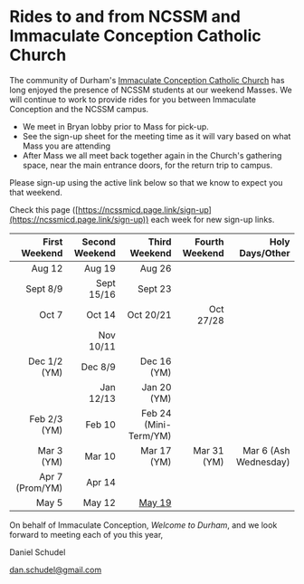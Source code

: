 # Rides to and from NCSSM and Immaculate Conception Catholic Church

The community of Durham's [Immaculate Conception Catholic Church](http://icdurham.org/) has long enjoyed the 
presence of NCSSM students at our weekend Masses. We will continue to work to provide rides for you between
Immaculate Conception and the NCSSM campus.

* We meet in Bryan lobby prior to Mass for pick-up.
* See the sign-up sheet for the meeting time as it will vary based on what Mass you are attending
* After Mass we all meet back together again in the Church's gathering space, near the main entrance doors, for the return trip to campus.

Please sign-up using the active link below so that we know to expect you that weekend.

Check this page ([https://ncssmicd.page.link/sign-up](https://ncssmicd.page.link/sign-up))
each week for new sign-up links.

|First Weekend      |Second Weekend |Third Weekend            |Fourth Weekend  |Holy Days/Other         |
|------------------:|--------------:|------------------------:|---------------:|-----------------------:|
|Aug  12            |Aug 19         |Aug 26                   |                |                        |
|Sept  8/9          |Sept 15/16     |Sept 23                  |                |                        |
|Oct   7            |Oct  14        |Oct  20/21               |Oct 27/28       |                        |
|                   |Nov  10/11     |                         |                |                        |
|Dec   1/2 (YM)     |Dec   8/9      |Dec  16 (YM)             |                |                        |
|                   |Jan  12/13     |Jan  20 (YM)             |                |                        |
|Feb   2/3 (YM)     |Feb   10       |Feb  24 (Mini-Term/YM)   |                |                        |
|Mar     3 (YM)     |Mar   10       |Mar  17 (YM)             |Mar   31 (YM)   |Mar 6 (Ash Wednesday)   |
|Apr   7 (Prom/YM)  |Apr  14        |                         |                |                        |
|May   5            |May  12        |[May  19](https://www.signupgenius.com/go/10c0b4cafa82ba13-may19th)               |                |                        |


On behalf of Immaculate Conception, *Welcome to Durham*, and we look forward to meeting each of you this year,

Daniel Schudel

[dan.schudel@gmail.com](mailto:dan.schudel@gmail.com)
